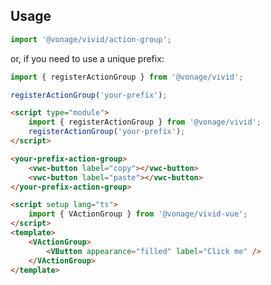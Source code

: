 ## Usage

<vwc-tabs>
<vwc-tab label="Web component"></vwc-tab>
<vwc-tab-panel>

```js
import '@vonage/vivid/action-group';
```

or, if you need to use a unique prefix:

```js
import { registerActionGroup } from '@vonage/vivid';

registerActionGroup('your-prefix');
```

```html preview
<script type="module">
	import { registerActionGroup } from '@vonage/vivid';
	registerActionGroup('your-prefix');
</script>

<your-prefix-action-group>
	<vwc-button label="copy"></vwc-button>
	<vwc-button label="paste"></vwc-button>
</your-prefix-action-group>
```

</vwc-tab-panel>
<vwc-tab label="Vue"></vwc-tab>
<vwc-tab-panel>

```html
<script setup lang="ts">
	import { VActionGroup } from '@vonage/vivid-vue';
</script>
<template>
	<VActionGroup>
		<VButton appearance="filled" label="Click me" />
	</VActionGroup>
</template>
```

</vwc-tab-panel>
</vwc-tabs>
